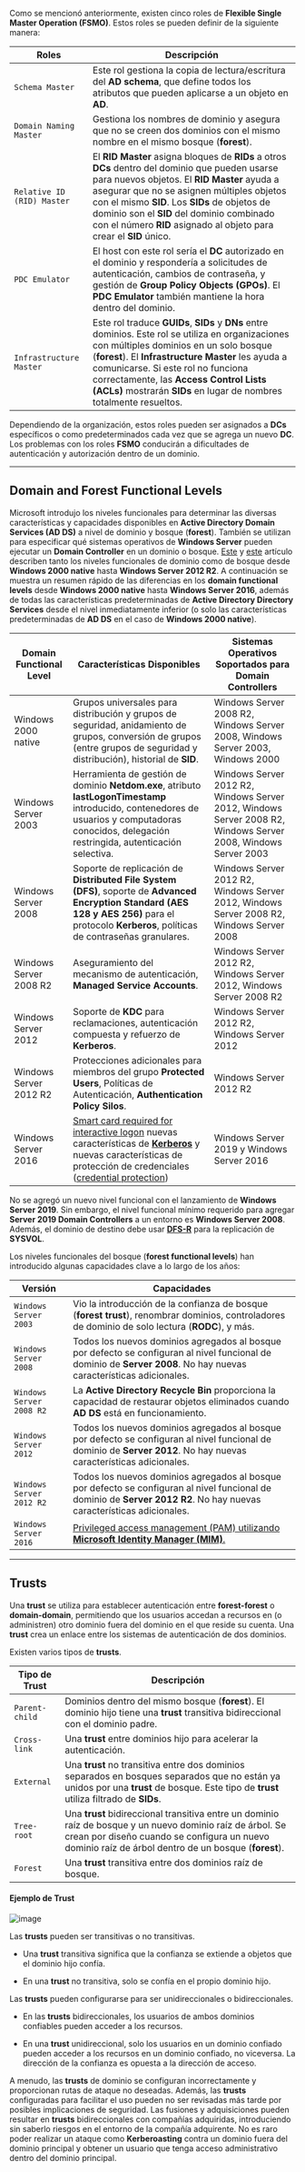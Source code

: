 Como se mencionó anteriormente, existen cinco roles de **Flexible Single Master Operation (FSMO)**. Estos roles se pueden definir de la siguiente manera:

|**Roles**|**Descripción**|
|---|---|
|`Schema Master`|Este rol gestiona la copia de lectura/escritura del **AD schema**, que define todos los atributos que pueden aplicarse a un objeto en **AD**.|
|`Domain Naming Master`|Gestiona los nombres de dominio y asegura que no se creen dos dominios con el mismo nombre en el mismo bosque (**forest**).|
|`Relative ID (RID) Master`|El **RID Master** asigna bloques de **RIDs** a otros **DCs** dentro del dominio que pueden usarse para nuevos objetos. El **RID Master** ayuda a asegurar que no se asignen múltiples objetos con el mismo **SID**. Los **SIDs** de objetos de dominio son el **SID** del dominio combinado con el número **RID** asignado al objeto para crear el **SID** único.|
|`PDC Emulator`|El host con este rol sería el **DC** autorizado en el dominio y respondería a solicitudes de autenticación, cambios de contraseña, y gestión de **Group Policy Objects (GPOs)**. El **PDC Emulator** también mantiene la hora dentro del dominio.|
|`Infrastructure Master`|Este rol traduce **GUIDs**, **SIDs** y **DNs** entre dominios. Este rol se utiliza en organizaciones con múltiples dominios en un solo bosque (**forest**). El **Infrastructure Master** les ayuda a comunicarse. Si este rol no funciona correctamente, las **Access Control Lists (ACLs)** mostrarán **SIDs** en lugar de nombres totalmente resueltos.|

Dependiendo de la organización, estos roles pueden ser asignados a **DCs** específicos o como predeterminados cada vez que se agrega un nuevo **DC**. Los problemas con los roles **FSMO** conducirán a dificultades de autenticación y autorización dentro de un dominio.

---

## Domain and Forest Functional Levels

Microsoft introdujo los niveles funcionales para determinar las diversas características y capacidades disponibles en **Active Directory Domain Services (AD DS)** a nivel de dominio y bosque (**forest**). También se utilizan para especificar qué sistemas operativos de **Windows Server** pueden ejecutar un **Domain Controller** en un dominio o bosque. [Este](https://docs.microsoft.com/en-us/previous-versions/windows/it-pro/windows-server-2008-R2-and-2008/cc754918(v=ws.10)?redirectedfrom=MSDN) y [este](https://docs.microsoft.com/en-us/windows-server/identity/ad-ds/active-directory-functional-levels) artículo describen tanto los niveles funcionales de dominio como de bosque desde **Windows 2000 native** hasta **Windows Server 2012 R2**. A continuación se muestra un resumen rápido de las diferencias en los **domain functional levels** desde **Windows 2000 native** hasta **Windows Server 2016**, además de todas las características predeterminadas de **Active Directory Directory Services** desde el nivel inmediatamente inferior (o solo las características predeterminadas de **AD DS** en el caso de **Windows 2000 native**).

|Domain Functional Level|Características Disponibles|Sistemas Operativos Soportados para Domain Controllers|
|---|---|---|
|Windows 2000 native|Grupos universales para distribución y grupos de seguridad, anidamiento de grupos, conversión de grupos (entre grupos de seguridad y distribución), historial de **SID**.|Windows Server 2008 R2, Windows Server 2008, Windows Server 2003, Windows 2000|
|Windows Server 2003|Herramienta de gestión de dominio **Netdom.exe**, atributo **lastLogonTimestamp** introducido, contenedores de usuarios y computadoras conocidos, delegación restringida, autenticación selectiva.|Windows Server 2012 R2, Windows Server 2012, Windows Server 2008 R2, Windows Server 2008, Windows Server 2003|
|Windows Server 2008|Soporte de replicación de **Distributed File System (DFS)**, soporte de **Advanced Encryption Standard (AES 128 y AES 256)** para el protocolo **Kerberos**, políticas de contraseñas granulares.|Windows Server 2012 R2, Windows Server 2012, Windows Server 2008 R2, Windows Server 2008|
|Windows Server 2008 R2|Aseguramiento del mecanismo de autenticación, **Managed Service Accounts**.|Windows Server 2012 R2, Windows Server 2012, Windows Server 2008 R2|
|Windows Server 2012|Soporte de **KDC** para reclamaciones, autenticación compuesta y refuerzo de **Kerberos**.|Windows Server 2012 R2, Windows Server 2012|
|Windows Server 2012 R2|Protecciones adicionales para miembros del grupo **Protected Users**, Políticas de Autenticación, **Authentication Policy Silos**.|Windows Server 2012 R2|
|Windows Server 2016|[Smart card required for interactive logon](https://docs.microsoft.com/en-us/windows/security/threat-protection/security-policy-settings/interactive-logon-require-smart-card) nuevas características de **[Kerberos](https://docs.microsoft.com/en-us/windows-server/security/kerberos/whats-new-in-kerberos-authentication)** y nuevas características de protección de credenciales ([credential protection](https://docs.microsoft.com/en-us/windows-server/security/credentials-protection-and-management/whats-new-in-credential-protection))|Windows Server 2019 y Windows Server 2016|

No se agregó un nuevo nivel funcional con el lanzamiento de **Windows Server 2019**. Sin embargo, el nivel funcional mínimo requerido para agregar **Server 2019 Domain Controllers** a un entorno es **Windows Server 2008**. Además, el dominio de destino debe usar **[DFS-R](https://docs.microsoft.com/en-us/windows-server/storage/dfs-replication/dfsr-overview)** para la replicación de **SYSVOL**.

Los niveles funcionales del bosque (**forest functional levels**) han introducido algunas capacidades clave a lo largo de los años:

|**Versión**|**Capacidades**|
|---|---|
|`Windows Server 2003`|Vio la introducción de la confianza de bosque (**forest trust**), renombrar dominios, controladores de dominio de solo lectura (**RODC**), y más.|
|`Windows Server 2008`|Todos los nuevos dominios agregados al bosque por defecto se configuran al nivel funcional de dominio de **Server 2008**. No hay nuevas características adicionales.|
|`Windows Server 2008 R2`|La **Active Directory Recycle Bin** proporciona la capacidad de restaurar objetos eliminados cuando **AD DS** está en funcionamiento.|
|`Windows Server 2012`|Todos los nuevos dominios agregados al bosque por defecto se configuran al nivel funcional de dominio de **Server 2012**. No hay nuevas características adicionales.|
|`Windows Server 2012 R2`|Todos los nuevos dominios agregados al bosque por defecto se configuran al nivel funcional de dominio de **Server 2012 R2**. No hay nuevas características adicionales.|
|`Windows Server 2016`|[Privileged access management (PAM) utilizando **Microsoft Identity Manager (MIM)**.](https://docs.microsoft.com/en-us/windows-server/identity/whats-new-active-directory-domain-services#privileged-access-management)|

---

## Trusts

Una **trust** se utiliza para establecer autenticación entre **forest-forest** o **domain-domain**, permitiendo que los usuarios accedan a recursos en (o administren) otro dominio fuera del dominio en el que reside su cuenta. Una **trust** crea un enlace entre los sistemas de autenticación de dos dominios.

Existen varios tipos de **trusts**.

|**Tipo de Trust**|**Descripción**|
|---|---|
|`Parent-child`|Dominios dentro del mismo bosque (**forest**). El dominio hijo tiene una **trust** transitiva bidireccional con el dominio padre.|
|`Cross-link`|Una **trust** entre dominios hijo para acelerar la autenticación.|
|`External`|Una **trust** no transitiva entre dos dominios separados en bosques separados que no están ya unidos por una **trust** de bosque. Este tipo de **trust** utiliza filtrado de **SIDs**.|
|`Tree-root`|Una **trust** bidireccional transitiva entre un dominio raíz de bosque y un nuevo dominio raíz de árbol. Se crean por diseño cuando se configura un nuevo dominio raíz de árbol dentro de un bosque (**forest**).|
|`Forest`|Una **trust** transitiva entre dos dominios raíz de bosque.|

#### Ejemplo de Trust

![image](https://academy.hackthebox.com/storage/modules/74/trusts-diagram.png)

Las **trusts** pueden ser transitivas o no transitivas.

- Una **trust** transitiva significa que la confianza se extiende a objetos que el dominio hijo confía.
    
- En una **trust** no transitiva, solo se confía en el propio dominio hijo.
    

Las **trusts** pueden configurarse para ser unidireccionales o bidireccionales.

- En las **trusts** bidireccionales, los usuarios de ambos dominios confiables pueden acceder a los recursos.

- En una **trust** unidireccional, solo los usuarios en un dominio confiado pueden acceder a los recursos en un dominio confiado, no viceversa. La dirección de la confianza es opuesta a la dirección de acceso.

A menudo, las **trusts** de dominio se configuran incorrectamente y proporcionan rutas de ataque no deseadas. Además, las **trusts** configuradas para facilitar el uso pueden no ser revisadas más tarde por posibles implicaciones de seguridad. Las fusiones y adquisiciones pueden resultar en **trusts** bidireccionales con compañías adquiridas, introduciendo sin saberlo riesgos en el entorno de la compañía adquirente. No es raro poder realizar un ataque como **Kerberoasting** contra un dominio fuera del dominio principal y obtener un usuario que tenga acceso administrativo dentro del dominio principal.
